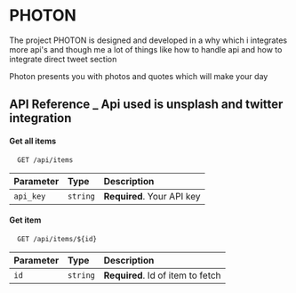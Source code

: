 
# PHOTON

The project PHOTON is designed and developed in a why which i integrates more api's and though me a lot of things like how to handle api and how to integrate direct tweet section 

Photon presents you with photos and quotes which will make your day

## API Reference _ Api used is unsplash and twitter integration

#### Get all items

```http
  GET /api/items
```

| Parameter | Type     | Description                |
| :-------- | :------- | :------------------------- |
| `api_key` | `string` | **Required**. Your API key |

#### Get item

```http
  GET /api/items/${id}
```

| Parameter | Type     | Description                       |
| :-------- | :------- | :-------------------------------- |
| `id`      | `string` | **Required**. Id of item to fetch |



